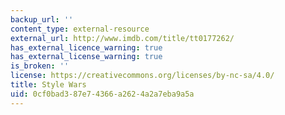 ```yaml
---
backup_url: ''
content_type: external-resource
external_url: http://www.imdb.com/title/tt0177262/
has_external_licence_warning: true
has_external_license_warning: true
is_broken: ''
license: https://creativecommons.org/licenses/by-nc-sa/4.0/
title: Style Wars
uid: 0cf0bad3-87e7-4366-a262-4a2a7eba9a5a
---
```


